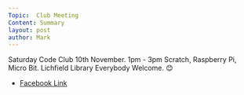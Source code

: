 ```yaml
---
Topic:  Club Meeting
Content: Summary
layout: post
author: Mark
---
```

Saturday Code Club 10th November. 1pm - 3pm
Scratch, Raspberry Pi, Micro Bit.
Lichfield Library 
Everybody Welcome. 😊



* [Facebook Link](https://www.facebook.com/1481985248595237/posts/1779916718802087/)


